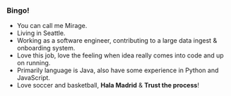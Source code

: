 ### Bingo!

<!--
**yy-zhou/yy-zhou** is a ✨ _special_ ✨ repository because its `README.md` (this file) appears on your GitHub profile.

Here are some ideas to get you started:

- 🔭 I’m currently working on ...
- 🌱 I’m currently learning ...
- 👯 I’m looking to collaborate on ...
- 🤔 I’m looking for help with ...
- 💬 Ask me about ...
- 📫 How to reach me: ...
- 😄 Pronouns: ...
- ⚡ Fun fact: ...
-->

- You can call me Mirage.
- Living in Seattle.
- Working as a software engineer, contributing to a large data ingest & onboarding system.
- Love this job, love the feeling when idea really comes into code and up on running.
- Primarily language is Java, also have some experience in Python and JavaScript.
- Love soccer and basketball, **Hala Madrid** & **Trust the process**!
